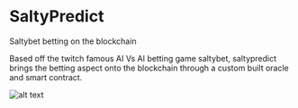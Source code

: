 # SaltyPredict
Saltybet betting on the blockchain


Based off the twitch famous AI Vs AI betting game saltybet, saltypredict brings the betting aspect onto the blockchain through a custom built oracle and smart contract.

![alt text](https://github.com/Jinchans/SaltyPredict/blob/main/saltypredict_flowchart.png?raw=true)
